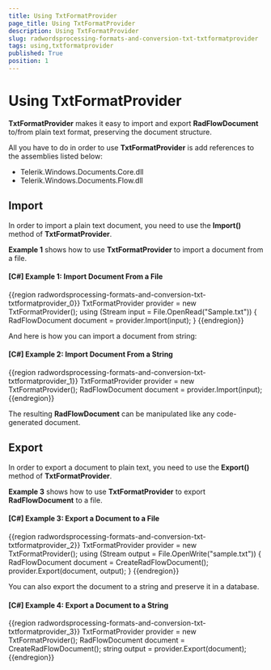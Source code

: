 ```yaml
---
title: Using TxtFormatProvider
page_title: Using TxtFormatProvider
description: Using TxtFormatProvider
slug: radwordsprocessing-formats-and-conversion-txt-txtformatprovider
tags: using,txtformatprovider
published: True
position: 1
---
```


# Using TxtFormatProvider



__TxtFormatProvider__ makes it easy to import and export __RadFlowDocument__ to/from plain text format, preserving the document structure.
      

All you have to do in order to use __TxtFormatProvider__ is add references to the assemblies listed below:
      

* Telerik.Windows.Documents.Core.dll
* Telerik.Windows.Documents.Flow.dll
          

## Import

In order to import a plain text document, you need to use the __Import()__ method of __TxtFormatProvider__.
        

__Example 1__ shows how to use __TxtFormatProvider__ to import a document from a file.
        

#### __[C#] Example 1: Import Document From a File__

{{region radwordsprocessing-formats-and-conversion-txt-txtformatprovider_0}}
    TxtFormatProvider provider = new TxtFormatProvider();
    using (Stream input = File.OpenRead("Sample.txt"))
    {
        RadFlowDocument document = provider.Import(input);
    }
{{endregion}}



And here is how you can import a document from string:
        

#### __[C#] Example 2: Import Document From a String__

{{region radwordsprocessing-formats-and-conversion-txt-txtformatprovider_1}}
    TxtFormatProvider provider = new TxtFormatProvider();
    RadFlowDocument document = provider.Import(input);
{{endregion}}



The resulting __RadFlowDocument__ can be manipulated like any code-generated document.
        

## Export

In order to export a document to plain text, you need to use the __Export()__ method of __TxtFormatProvider__.
        

__Example 3__ shows how to use __TxtFormatProvider__ to export __RadFlowDocument__ to a file.
        

#### __[C#] Example 3: Export a Document to a File__

{{region radwordsprocessing-formats-and-conversion-txt-txtformatprovider_2}}
    TxtFormatProvider provider = new TxtFormatProvider();
    using (Stream output = File.OpenWrite("sample.txt"))
    {
        RadFlowDocument document = CreateRadFlowDocument();
        provider.Export(document, output);
    }
{{endregion}}



You can also export the document to a string and preserve it in a database.
        

#### __[C#] Example 4: Export a Document to a String__

{{region radwordsprocessing-formats-and-conversion-txt-txtformatprovider_3}}
    TxtFormatProvider provider = new TxtFormatProvider();
    RadFlowDocument document = CreateRadFlowDocument();
    string output = provider.Export(document);
{{endregion}}


